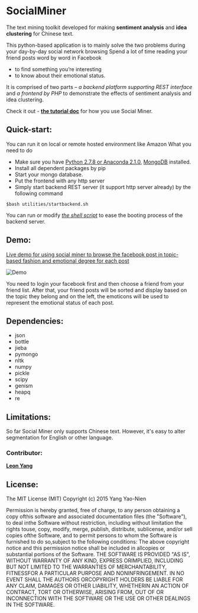 # SocialMiner
The text mining toolkit developed for making **sentiment analysis** and **idea clustering** for Chinese text. 

This python-based application is to mainly solve the two problems during your day-by-day social network browsing
Spend a lot of time reading your friend posts word by word in Facebook

-	to find something you’re interesting
-	to know about their emotional status.    

It is comprised of two parts – *a backend platform supporting REST interface* and *a frontend by PHP* to demonstrate the effects of sentiment analysis and idea clustering.

Check it out - [**the tutorial doc**](http://socialminer.readthedocs.org/en/latest/) for how you use Social Miner.



## Quick-start:

You can run it on local or remote hosted environment like Amazon
What you need to do
-	Make sure you have [Python 2.7.8 or Anaconda 2.1.0](http://continuum.io/downloads), [MongoDB](https://www.mongodb.org/) installed. 
-	Install all dependent packages by pip
-	Start your mongo database. 
-	Put the frontend with any http server
-	Simply start backend REST server (it support http server already) by the following command

```
$bash utilities/startbackend.sh
```

You can run or modify [*the shell script*](https://github.com/paulyang0125/SocialMiner/blob/master/backend/utilities/startbackend.sh) to ease the booting process of the backend server. 

## Demo:
[Live demo for using social miner to browse the facebook post in topic-based fashion and emotional degree for each post](https://chrome.google.com/webstore/detail/social-network-miner/lplokjcgfmgiogkkicgmbdhnnkihbejc)    


![Demo](https://lh3.googleusercontent.com/6U-NpcbXxaMeIjendQW5heGaUdR3D7l_CX-0Ghs7EwpAqPK5oAoyn8O8UiFVLmKlDpa_3Q-F=s640-h400-e365-rw)

You need to login your facebook first and then choose a friend from your friend list. After that, your friend posts will be sorted and display based on the topic they belong and on the left, the emoticons will be used to represent the emotional status of each post.




## Dependencies:

- json
- bottle
- jieba
- pymongo
- nltk
- numpy
- pickle
- scipy
- genism
- heapq
- re

## Limitations:

So far Social Miner only supports Chinese text. However, it's easy to alter segmentation for English or other language. 


### Contributor:

[**Leon Yang**](https://github.com/leonyang0124)


## License:
The MIT License (MIT) Copyright (c) 2015 Yang Yao-Nien 

Permission is hereby granted, free of charge, to any person obtaining a copy ofthis software and associated documentation files (the "Software"), to deal inthe Software without restriction, including without limitation the rights touse, copy, modify, merge, publish, distribute, sublicense, and/or sell copies ofthe Software, and to permit persons to whom the Software is furnished to do so,subject to the following conditions: The above copyright notice and this permission notice shall be included in allcopies or substantial portions of the Software. THE SOFTWARE IS PROVIDED "AS IS", WITHOUT WARRANTY OF ANY KIND, EXPRESS ORIMPLIED, INCLUDING BUT NOT LIMITED TO THE WARRANTIES OF MERCHANTABILITY, FITNESSFOR A PARTICULAR PURPOSE AND NONINFRINGEMENT. IN NO EVENT SHALL THE AUTHORS ORCOPYRIGHT HOLDERS BE LIABLE FOR ANY CLAIM, DAMAGES OR OTHER LIABILITY, WHETHERIN AN ACTION OF CONTRACT, TORT OR OTHERWISE, ARISING FROM, OUT OF OR INCONNECTION WITH THE SOFTWARE OR THE USE OR OTHER DEALINGS IN THE SOFTWARE.



